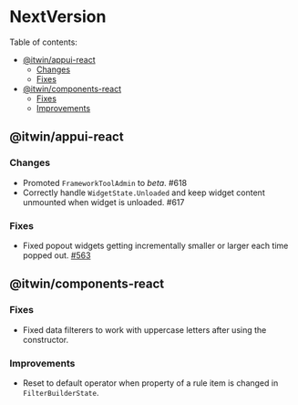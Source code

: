 # NextVersion <!-- omit from toc -->

Table of contents:

- [@itwin/appui-react](#itwinappui-react)
  - [Changes](#changes)
  - [Fixes](#fixes)
- [@itwin/components-react](#itwincomponents-react)
  - [Fixes](#fixes)
  - [Improvements](#improvements)

## @itwin/appui-react

### Changes

- Promoted `FrameworkToolAdmin` to _beta_. #618
- Correctly handle `WidgetState.Unloaded` and keep widget content unmounted when widget is unloaded. #617

### Fixes

- Fixed popout widgets getting incrementally smaller or larger each time popped out. [#563](https://github.com/iTwin/appui/issues/563)

## @itwin/components-react

### Fixes

- Fixed data filterers to work with uppercase letters after using the constructor.

### Improvements

- Reset to default operator when property of a rule item is changed in `FilterBuilderState`.
